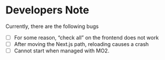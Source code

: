 # Developers Note

Currently, there are the following bugs

- [ ] For some reason, “check all” on the frontend does not work
- [ ] After moving the Next.js path, reloading causes a crash
- [ ] Cannot start when managed with MO2.
